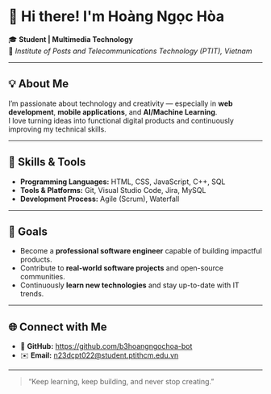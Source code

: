 # 👋 Hi there! I'm Hoàng Ngọc Hòa  

🎓 **Student | Multimedia Technology**  
📍 *Institute of Posts and Telecommunications Technology (PTIT), Vietnam*  

---

## 💡 About Me
I’m passionate about technology and creativity — especially in **web development**, **mobile applications**, and **AI/Machine Learning**.  
I love turning ideas into functional digital products and continuously improving my technical skills.

---

## 🧠 Skills & Tools
- **Programming Languages:** HTML, CSS, JavaScript, C++, SQL  
- **Tools & Platforms:** Git, Visual Studio Code, Jira, MySQL  
- **Development Process:** Agile (Scrum), Waterfall  

---

## 🚀 Goals
- Become a **professional software engineer** capable of building impactful products.  
- Contribute to **real-world software projects** and open-source communities.  
- Continuously **learn new technologies** and stay up-to-date with IT trends.  

---

## 🌐 Connect with Me
- 💼 **GitHub:** https://github.com/b3hoangngochoa-bot
- ✉️ **Email:** n23dcpt022@student.ptithcm.edu.vn 

---

> “Keep learning, keep building, and never stop creating.”

